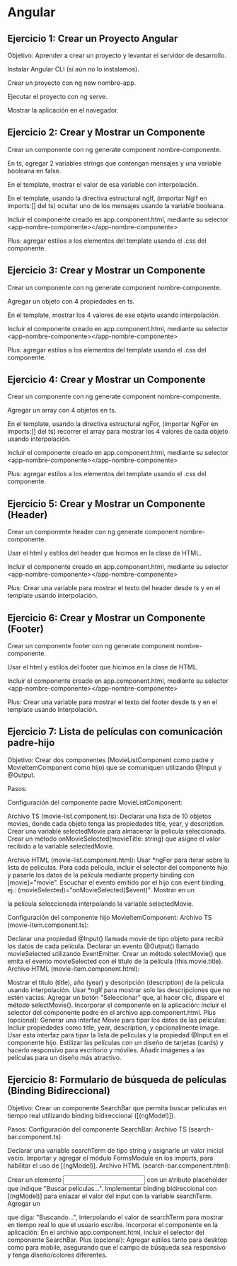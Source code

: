 # Angular


## Ejercicio 1: Crear un Proyecto Angular
Objetivo: Aprender a crear un proyecto y levantar el servidor de desarrollo.

Instalar Angular CLI (si aún no lo instalamos).

Crear un proyecto con ng new nombre-app.

Ejecutar el proyecto con ng serve.

Mostrar la aplicación en el navegador.

## Ejercicio 2: Crear y Mostrar un Componente
Crear un componente con ng generate component nombre-componente.

En ts, agregar 2 variables strings que contengan mensajes y una variable booleana en false.

En el template, mostrar el valor de esa variable con interpolación.

En el template, usando la directiva estructural ngIf, (importar NgIf en imports:[] del ts) ocultar uno de los mensajes usando la variable booleana.

Incluir el componente creado en app.component.html, mediante su selector \<app-nombre-componente>\</app-nombre-componente> 

Plus: agregar estilos a los elementos del template usando el .css del componente.

## Ejercicio 3: Crear y Mostrar un Componente
Crear un componente con ng generate component nombre-componente.

Agregar un objeto con 4 propiedades en ts.

En el template, mostrar los 4 valores de ese objeto usando interpolación.

Incluir el componente creado en app.component.html, mediante su selector \<app-nombre-componente>\</app-nombre-componente> 

Plus: agregar estilos a los elementos del template usando el .css del componente.

## Ejercicio 4: Crear y Mostrar un Componente
Crear un componente con ng generate component nombre-componente.

Agregar un array con 4 objetos en ts.

En el template, usando la directiva estructural ngFor, (importar NgFor en imports:[] del ts) recorrer el array para mostrar los 4 valores de cada objeto usando interpolación.

Incluir el componente creado en app.component.html, mediante su selector \<app-nombre-componente>\</app-nombre-componente> 

Plus: agregar estilos a los elementos del template usando el .css del componente.

## Ejercicio 5: Crear y Mostrar un Componente (Header)
Crear un componente header con ng generate component nombre-componente.

Usar el html y estilos del header que hicimos en la clase de HTML.

Incluir el componente creado en app.component.html, mediante su selector \<app-nombre-componente>\</app-nombre-componente> 

Plus: Crear una variable para mostrar el texto del header desde ts y en el template usando interpolación.

## Ejercicio 6: Crear y Mostrar un Componente (Footer)
Crear un componente footer con ng generate component nombre-componente.

Usar el html y estilos del footer que hicimos en la clase de HTML.

Incluir el componente creado en app.component.html, mediante su selector \<app-nombre-componente>\</app-nombre-componente> 

Plus: Crear una variable para mostrar el texto del footer desde ts y en el template usando interpolación.

## Ejercicio 7: Lista de películas con comunicación padre-hijo
Objetivo:
Crear dos componentes (MovieListComponent como padre y MovieItemComponent como hijo) que se comuniquen utilizando @Input y @Output.

Pasos:

Configuración del componente padre MovieListComponent:

Archivo TS (movie-list.component.ts):
Declarar una lista de 10 objetos movies, donde cada objeto tenga las propiedades title, year, y description.
Crear una variable selectedMovie para almacenar la película seleccionada.
Crear un método onMovieSelected(movieTitle: string) que asigne el valor recibido a la variable selectedMovie.

Archivo HTML (movie-list.component.html):
Usar *ngFor para iterar sobre la lista de películas.
Para cada película, incluir el selector del componente hijo <app-movie-item> y pasarle los datos de la película mediante property binding con [movie]="movie".
Escuchar el evento emitido por el hijo con event binding, ej.: (movieSelected)="onMovieSelected($event)".
Mostrar en un <p> la película seleccionada interpolando la variable selectedMovie.

Configuración del componente hijo MovieItemComponent:
Archivo TS (movie-item.component.ts):

Declarar una propiedad @Input() llamada movie de tipo objeto para recibir los datos de cada película.
Declarar un evento @Output() llamado movieSelected utilizando EventEmitter<string>.
Crear un método selectMovie() que emita el evento movieSelected con el título de la película (this.movie.title).
Archivo HTML (movie-item.component.html):

Mostrar el título (title), año (year) y descripción (description) de la película usando interpolación.
Usar *ngIf para mostrar solo las descripciones que no estén vacías.
Agregar un botón "Seleccionar" que, al hacer clic, dispare el método selectMovie().
Incorporar el componente en la aplicación:
Incluir el selector del componente padre <app-movie-list> en el archivo app.component.html.
Plus (opcional):
Generar una interfaz Movie para tipar los datos de las películas:
Incluir propiedades como title, year, description, y opcionalmente image.
Usar esta interfaz para tipar la lista de películas y la propiedad @Input en el componente hijo.
Estilizar las películas con un diseño de tarjetas (cards) y hacerlo responsivo para escritorio y móviles.
Añadir imágenes a las películas para un diseño más atractivo.

## Ejercicio 8: Formulario de búsqueda de películas (Binding Bidireccional)
Objetivo:
Crear un componente SearchBar que permita buscar películas en tiempo real utilizando binding bidireccional ([(ngModel)]).

Pasos:
Configuración del componente SearchBar:
Archivo TS (search-bar.component.ts):

Declarar una variable searchTerm de tipo string y asignarle un valor inicial vacío.
Importar y agregar el módulo FormsModule en los imports, para habilitar el uso de [(ngModel)].
Archivo HTML (search-bar.component.html):

Crear un elemento <input> con un atributo placeholder que indique "Buscar películas...".
Implementar binding bidireccional con [(ngModel)] para enlazar el valor del input con la variable searchTerm.
Agregar un <p> que diga: "Buscando...", interpolando el valor de searchTerm para mostrar en tiempo real lo que el usuario escribe.
Incorporar el componente en la aplicación:
En el archivo app.component.html, incluir el selector del componente SearchBar.
Plus (opcional):
Agregar estilos tanto para desktop como para mobile, asegurando que el campo de búsqueda sea responsivo y tenga diseño/colores diferentes.